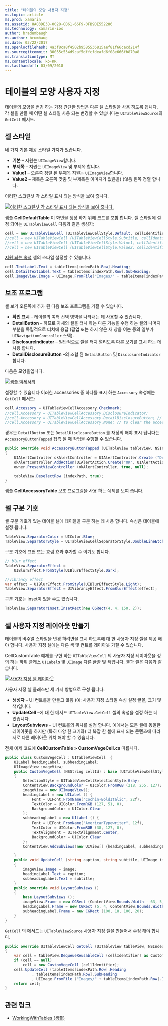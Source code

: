```yaml
---
title: "테이블의 모양 사용자 지정"
ms.topic: article
ms.prod: xamarin
ms.assetid: 8A83DE38-0028-CB61-66F9-0FB9DE552286
ms.technology: xamarin-ios
author: bradumbaugh
ms.author: brumbaug
ms.date: 03/22/2017
ms.openlocfilehash: 4a3f8ca8f4502b9585536815aef81f66cacd214f
ms.sourcegitcommit: 30055c534d9caf5dffcfdeafd6f08e666fb870a8
ms.translationtype: MT
ms.contentlocale: ko-KR
ms.lasthandoff: 03/09/2018
---
```

# <a name="customizing-a-tables-appearance"></a>테이블의 모양 사용자 지정

테이블의 모양을 변경 하는 가장 간단한 방법은 다른 셀 스타일을 사용 하도록 됩니다. 각 셀을 만들 때 어떤 셀 스타일 사용 되는 변경할 수 있습니다는 `UITableViewSource`의 `GetCell` 메서드.

## <a name="cell-styles"></a>셀 스타일

네 가지 기본 제공 스타일 가지가 있습니다.

-  **기본** – 지원는 `UIImageView`합니다.
-  **부제목** – 지원는 `UIImageView` 및 부제목 합니다.
-  **Value1** – 오른쪽 정렬 된 부제목 지원는 `UIImageView`합니다.
-  **Value2** – 제목은 오른쪽 맞춤 및 부제목은 이미지가 없음을) (않음 왼쪽 정렬 합니다.


이러한 스크린샷 각 스타일 표시 되는 방식을 보여 줍니다.

 [![](customizing-table-appearance-images/image7.png "이러한 스크린샷 각 스타일 표시 되는 방식을 보여 줍니다.")](customizing-table-appearance-images/image7.png#lightbox)

샘플 **CellDefaultTable** 이 화면을 생성 하기 위해 코드를 포함 합니다. 셀 스타일에 설정 되어는 `UITableViewCell` 다음과 같은 생성자:

```csharp
cell = new UITableViewCell (UITableViewCellStyle.Default, cellIdentifier);
//cell = new UITableViewCell (UITableViewCellStyle.Subtitle, cellIdentifier);
//cell = new UITableViewCell (UITableViewCellStyle.Value1, cellIdentifier);
//cell = new UITableViewCell (UITableViewCellStyle.Value2, cellIdentifier);
```

[지원 되는 속성](http://developer.xamarin.com/api/type/UIKit.UITableViewCell/) 셀의 스타일 설정할 수 있습니다.

```csharp
cell.TextLabel.Text = tableItems[indexPath.Row].Heading;
cell.DetailTextLabel.Text = tableItems[indexPath.Row].SubHeading;
cell.ImageView.Image = UIImage.FromFile("Images/" + tableItems[indexPath.Row].ImageName); // don't use for Value2
```

## <a name="accessories"></a>보조 프로그램

셀 보기 오른쪽에 추가 된 다음 보조 프로그램을 가질 수 있습니다.

-   **확인 표시** – 테이블의 여러 선택 영역을 나타내는 데 사용할 수 있습니다.
-   **DetailButton** – 하므로 자체의 셀을 터치 하는 다른 기능을 수행 하는 셀의 나머지 부분을 독립적으로 터치에 응답 (팝업 또는 하지 않은 새 창을 여는 등의 일부가 `UINavigationController` 스택).
-   **DisclosureIndicator** – 일반적으로 셀을 터치 열리도록 다른 보기를 표시 하는 데 사용 합니다.
-   **DetailDisclosureButton** –의 조합 된 `DetailButton` 및 `DisclosureIndicator`합니다.


다음은 모양을입니다.

 [![](customizing-table-appearance-images/image8.png "샘플 액세서리")](customizing-table-appearance-images/image8.png#lightbox)

설정할 수 있습니다 이러한 accessories 중 하나를 표시 하는 `Accessory` 속성에는 `GetCell` 메서드:

```csharp
cell.Accessory = UITableViewCellAccessory.Checkmark;
//cell.Accessory = UITableViewCellAccessory.DisclosureIndicator;
//cell.Accessory = UITableViewCellAccessory.DetailDisclosureButton; // implement AccessoryButtonTapped
//cell.Accessory = UITableViewCellAccessory.None; // to clear the accessory
```

경우는 `DetailButton` 또는 `DetailDisclosureButton` 를 재정의 해야 표시 됩니다는 `AccessoryButtonTapped` 접촉 될 때 작업을 수행할 수 있습니다.

```csharp
public override void AccessoryButtonTapped (UITableView tableView, NSIndexPath indexPath)
{
    UIAlertController okAlertController = UIAlertController.Create ("DetailDisclosureButton Touched", tableItems[indexPath.Row].Heading, UIAlertControllerStyle.Alert);
    okAlertController.AddAction(UIAlertAction.Create("OK", UIAlertActionStyle.Default, null));
    owner.PresentViewController (okAlertController, true, null);

    tableView.DeselectRow (indexPath, true);
}
```

샘플 **CellAccessoryTable** 보조 프로그램을 사용 하는 예제를 보여 줍니다.

## <a name="cell-separators"></a>셀 구분 기호

셀 구분 기호가 있는 테이블 셀에 테이블을 구분 하는 데 사용 합니다. 속성은 테이블에 설정 됩니다.

```csharp
TableView.SeparatorColor = UIColor.Blue;
TableView.SeparatorStyle = UITableViewCellSeparatorStyle.DoubleLineEtched;
```

구분 기호에 표현 또는 흐림 효과 추가할 수 이기도 합니다.

```csharp
// blur effect
TableView.SeparatorEffect =
    UIBlurEffect.FromStyle(UIBlurEffectStyle.Dark);

//vibrancy effect
var effect = UIBlurEffect.FromStyle(UIBlurEffectStyle.Light);
TableView.SeparatorEffect = UIVibrancyEffect.FromBlurEffect(effect);
```

구분 기호는 inset이 있을 수도 있습니다.

```csharp
TableView.SeparatorInset.InsetRect(new CGRect(4, 4, 150, 2));
```

## <a name="creating-custom-cell-layouts"></a>셀 사용자 지정 레이아웃 만들기

테이블의 비주얼 스타일을 변경 하려면을 표시 하도록에 대 한 사용자 지정 셀을 제공 해야 합니다. 사용자 지정 셀에는 다른 색 및 컨트롤 레이아웃 가질 수 있습니다.

CellCustomTable 예제를 구현 하는 `UITableViewCell` 의 사용자 지정 레이아웃을 정의 하는 하위 클래스 `UILabel`s 및 `UIImage` 다른 글꼴 및 색입니다. 결과 셀은 다음과 같습니다.

 [![](customizing-table-appearance-images/image9.png "사용자 지정 셀 레이아웃")](customizing-table-appearance-images/image9.png#lightbox)

사용자 지정 셀 클래스만 세 가지 방법으로 구성 됩니다.

-   **생성자** – UI 컨트롤을 만들고 않음 (예: 사용자 지정 스타일 속성 설정 글꼴, 크기 및 색)입니다.
-   **UpdateCell** –에 대 한 메서드 `UITableView.GetCell` 셀의 속성을 설정 하는 데 있습니다.
-   **LayoutSubviews** – UI 컨트롤의 위치를 설정 합니다. 예에서는 모든 셀에 동일한 레이아웃을 하지만 (특히 다양 한 크기와) 더 복잡 한 셀에 표시 되는 콘텐츠에 따라 서로 다른 레이아웃 위치 해야 할 수 있습니다.


전체 예제 코드에 **CellCustomTable > CustomVegeCell.cs** 따릅니다.

```csharp
public class CustomVegeCell : UITableViewCell  {
    UILabel headingLabel, subheadingLabel;
    UIImageView imageView;
    public CustomVegeCell (NSString cellId) : base (UITableViewCellStyle.Default, cellId)
    {
        SelectionStyle = UITableViewCellSelectionStyle.Gray;
        ContentView.BackgroundColor = UIColor.FromRGB (218, 255, 127);
        imageView = new UIImageView();
        headingLabel = new UILabel () {
            Font = UIFont.FromName("Cochin-BoldItalic", 22f),
            TextColor = UIColor.FromRGB (127, 51, 0),
            BackgroundColor = UIColor.Clear
        };
        subheadingLabel = new UILabel () {
            Font = UIFont.FromName("AmericanTypewriter", 12f),
            TextColor = UIColor.FromRGB (38, 127, 0),
            TextAlignment = UITextAlignment.Center,
            BackgroundColor = UIColor.Clear
        };
        ContentView.AddSubviews(new UIView[] {headingLabel, subheadingLabel, imageView});

    }
    public void UpdateCell (string caption, string subtitle, UIImage image)
    {
        imageView.Image = image;
        headingLabel.Text = caption;
        subheadingLabel.Text = subtitle;
    }
    public override void LayoutSubviews ()
    {
        base.LayoutSubviews ();
        imageView.Frame = new CGRect (ContentView.Bounds.Width - 63, 5, 33, 33);
        headingLabel.Frame = new CGRect (5, 4, ContentView.Bounds.Width - 63, 25);
        subheadingLabel.Frame = new CGRect (100, 18, 100, 20);
    }
}
```

`GetCell` 의 메서드는 `UITableViewSource` 사용자 지정 셀을 만들어서 수정 해야 합니다.

```csharp
public override UITableViewCell GetCell (UITableView tableView, NSIndexPath indexPath)
{
    var cell = tableView.DequeueReusableCell (cellIdentifier) as CustomVegeCell;
    if (cell == null)
        cell = new CustomVegeCell (cellIdentifier);
    cell.UpdateCell (tableItems[indexPath.Row].Heading
            , tableItems[indexPath.Row].SubHeading
            , UIImage.FromFile ("Images/" + tableItems[indexPath.Row].ImageName) );
    return cell;
}
```



## <a name="related-links"></a>관련 링크

- [WorkingWithTables (샘플)](https://developer.xamarin.com/samples/monotouch/WorkingWithTables)
